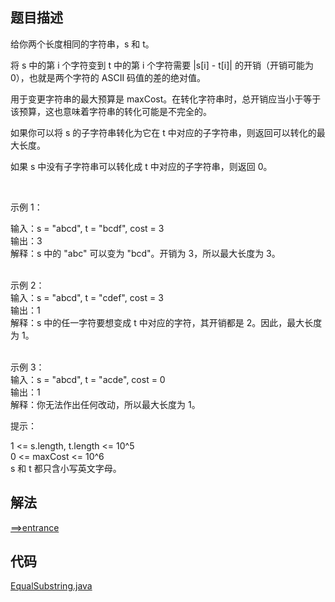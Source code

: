 ## 题目描述
给你两个长度相同的字符串，s 和 t。

将 s 中的第 i 个字符变到 t 中的第 i 个字符需要 |s[i] - t[i]| 的开销（开销可能为 0），也就是两个字符的 ASCII 码值的差的绝对值。

用于变更字符串的最大预算是 maxCost。在转化字符串时，总开销应当小于等于该预算，这也意味着字符串的转化可能是不完全的。

如果你可以将 s 的子字符串转化为它在 t 中对应的子字符串，则返回可以转化的最大长度。

如果 s 中没有子字符串可以转化成 t 中对应的子字符串，则返回 0。

 

示例 1：

输入：s = "abcd", t = "bcdf", cost = 3
<br>输出：3
<br>解释：s 中的 "abc" 可以变为 "bcd"。开销为 3，所以最大长度为 3。

<br>示例 2：
<br>输入：s = "abcd", t = "cdef", cost = 3
<br>输出：1
<br>解释：s 中的任一字符要想变成 t 中对应的字符，其开销都是 2。因此，最大长度为 1。

<br>示例 3：
<br>输入：s = "abcd", t = "acde", cost = 0
<br>输出：1
<br>解释：你无法作出任何改动，所以最大长度为 1。
 

提示：

1 <= s.length, t.length <= 10^5
<br>0 <= maxCost <= 10^6
<br>s 和 t 都只含小写英文字母。
## 解法
[==>entrance](https://leetcode-cn.com/problems/get-equal-substrings-within-budget/solution/jin-ke-neng-shi-zi-fu-chuan-xiang-deng-b-higz/)
## 代码
[EqualSubstring.java](https://github.com/Marshal1996/LeetCode-Java/blob/master/src/slidewindow/EqualSubstring.java)

